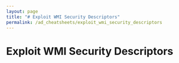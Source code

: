 ```yaml
---
layout: page
title: "# Exploit WMI Security Descriptors"
permalink: /ad_cheatsheets/exploit_wmi_security_descriptors
---
```


# Exploit WMI Security Descriptors
